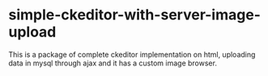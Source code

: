 # simple-ckeditor-with-server-image-upload
This is a package of complete ckeditor implementation on html, uploading data in mysql through ajax and it has a custom image browser.
